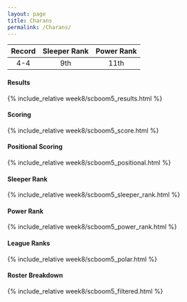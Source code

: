 ```yaml
---
layout: page
title: Charans
permalink: /Charans/
---
```


Record | Sleeper Rank | Power Rank               
:--: | :--: | :--:
4-4 | 9th | 11th   

#### Results
{% include_relative week8/scboom5_results.html %}

#### Scoring
{% include_relative week8/scboom5_score.html %}

#### Positional Scoring
{% include_relative week8/scboom5_positional.html %}

#### Sleeper Rank
{% include_relative week8/scboom5_sleeper_rank.html %}

#### Power Rank
{% include_relative week8/scboom5_power_rank.html %}

#### League Ranks
{% include_relative week8/scboom5_polar.html %}

#### Roster Breakdown
{% include_relative week8/scboom5_filtered.html %}
